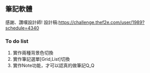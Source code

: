 ## 筆記軟體

感謝、讚嘆設計師!
設計稿:https://challenge.thef2e.com/user/1989?schedule=4340

### To do list

1. 實作兩種背景色切換
2. 實作筆記選單[Grid,List]切換
3. 實作Note功能，才可以認真的做筆記Q_Q